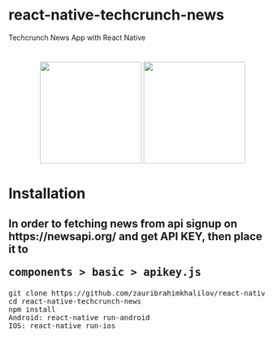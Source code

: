 # react-native-techcrunch-news
Techcrunch News App with React Native

#
<style>
ul#menu li {
  display:inline;
}
</style>
<div align="center">
  <ul id="menu">
  <li><img src="https://raw.githubusercontent.com/zauribrahimkhalilov/react-native-techcrunch-news/master/screenshot/home.jpg" width="200" height="200"></li>
  <li><img src="https://raw.githubusercontent.com/zauribrahimkhalilov/react-native-techcrunch-news/master/screenshot/info.jpg" width="200" height="200"></li>
  </ul>
</div>

# Installation

<h2>In order to fetching news from api signup on https://newsapi.org/ and get API KEY, then place it to <pre>components > basic > apikey.js</pre></h2>

<pre>
git clone https://github.com/zauribrahimkhalilov/react-native-techcrunch-news.git
cd react-native-techcrunch-news
npm install
Android: react-native run-android
IOS: react-native run-ios
</pre>